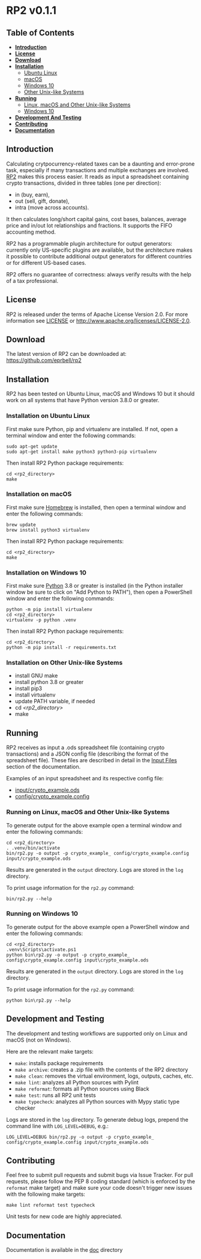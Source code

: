 # RP2 v0.1.1

## Table of Contents
* **[Introduction](#introduction)**
* **[License](#license)**
* **[Download](#download)**
* **[Installation](#installation)**
  * [Ubuntu Linux](#installation-on-ubuntu-linux)
  * [macOS](#installation-on-macos)
  * [Windows 10](#installation-on-windows-10)
  * [Other Unix-like Systems](#installation-on-other-unix-like-systems)
* **[Running](#running)**
  * [Linux, macOS and Other Unix-like Systems](#running-on-linux-macos-and-other-unix-like-systems)
  * [Windows 10](#running-on-windows-10)
* **[Development And Testing](#development-and-testing)**
* **[Contributing](#contributing)**
* **[Documentation](#documentation)**

## Introduction
Calculating crytpocurrency-related taxes can be a daunting and error-prone task, especially if many transactions and multiple exchanges are involved. [RP2](https://github.com/eprbell/rp2) makes this process easier. It reads as input a spreadsheet containing crypto transactions, divided in three tables (one per direction):
* in (buy, earn),
* out (sell, gift, donate),
* intra (move across accounts).

It then calculates long/short capital gains, cost bases, balances, average price and in/out lot relationships and fractions. It supports the FIFO accounting method.

RP2 has a programmable plugin architecture for output generators: currently only US-specific plugins are available, but the architecture makes it possible to contribute additional output generators for different countries or for different US-based cases.

RP2 offers no guarantee of correctness: always verify results with the help of a tax professional.

## License
RP2 is released under the terms of Apache License Version 2.0. For more information see [LICENSE](LICENSE) or http://www.apache.org/licenses/LICENSE-2.0.

## Download
The latest version of RP2 can be downloaded at: https://github.com/eprbell/rp2

## Installation
RP2 has been tested on Ubuntu Linux, macOS and Windows 10 but it should work on all systems that have Python version 3.8.0 or greater.

### Installation on Ubuntu Linux
First make sure Python, pip and virtualenv are installed. If not, open a terminal window and enter the following commands:
```
sudo apt-get update
sudo apt-get install make python3 python3-pip virtualenv
```

Then install RP2 Python package requirements:
```
cd <rp2_directory>
make
```
### Installation on macOS 
First make sure [Homebrew](https://brew.sh) is installed, then open a terminal window and enter the following commands:
```
brew update
brew install python3 virtualenv
```

Then install RP2 Python package requirements:
```
cd <rp2_directory>
make
```
### Installation on Windows 10
First make sure [Python](https://python.org) 3.8 or greater is installed (in the Python installer window be sure to click on "Add Python to PATH"), then open a PowerShell window and enter the following commands: 
```
python -m pip install virtualenv
cd <rp2_directory>
virtualenv -p python .venv
```

Then install RP2 Python package requirements:
```
cd <rp2_directory>
python -m pip install -r requirements.txt
```

### Installation on Other Unix-like Systems
* install GNU make
* install python 3.8 or greater
* install pip3
* install virtualenv
* update PATH variable, if needed
* cd _<rp2_directory>_
* make

## Running
RP2 receives as input a .ods spreadsheet file (containing crypto transactions) and a JSON config file (describing the format of the spreadsheet file). These files are described in detail in the [Input Files](doc/input_files.md) section of the documentation.

Examples of an input spreadsheet and its respective config file:
* [input/crypto_example.ods](input/crypto_example.ods)
* [config/crypto_example.config](config/crypto_example.config)

### Running on Linux, macOS and Other Unix-like Systems

To generate output for the above example open a terminal window and enter the following commands:
  ```
  cd <rp2_directory>
  . .venv/bin/activate
  bin/rp2.py -o output -p crypto_example_ config/crypto_example.config input/crypto_example.ods
  ```
Results are generated in the `output` directory. Logs are stored in the `log` directory.

To print usage information for the `rp2.py` command:
  ```
  bin/rp2.py --help
  ```

### Running on Windows 10

To generate output for the above example open a PowerShell window and enter the following commands:
  ```
  cd <rp2_directory>
  .venv\Scripts\activate.ps1
  python bin\rp2.py -o output -p crypto_example_ config\crypto_example.config input\crypto_example.ods
  ```

Results are generated in the `output` directory. Logs are stored in the `log` directory.

To print usage information for the `rp2.py` command:
  ```
  python bin\rp2.py --help
  ```

## Development and Testing
The development and testing workflows are supported only on Linux and macOS (not on Windows).

Here are the relevant make targets:
* `make`: installs package requirements
* `make archive`: creates a .zip file with the contents of the RP2 directory
* `make clean`: removes the virtual environment, logs, outputs, caches, etc.
* `make lint`: analyzes all Python sources with Pylint
* `make reformat`: formats all Python sources using Black
* `make test`: runs all RP2 unit tests
* `make typecheck`: analyzes all Python sources with Mypy static type checker

Logs are stored in the `log` directory. To generate debug logs, prepend the command line with `LOG_LEVEL=DEBUG`, e.g.:
```
LOG_LEVEL=DEBUG bin/rp2.py -o output -p crypto_example_ config/crypto_example.config input/crypto_example.ods
```

## Contributing
Feel free to submit pull requests and submit bugs via Issue Tracker. For pull requests, please follow the PEP 8 coding standard (which is enforced by the `reformat` make target) and make sure your code doesn't trigger new issues with the following make targets:
```
make lint reformat test typecheck
```
Unit tests for new code are highly appreciated.

## Documentation
Documentation is available in the [doc](doc/README.md) directory